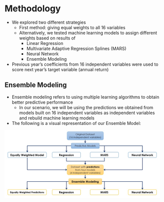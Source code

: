 # Methodology

* We explored two different strategies
  * First method: giving equal weights to all 16 variables
  * Alternatively, we tested machine learning models to assign different weights based on results of
    * Linear Regression
    * Multivariate Adaptive Regression Splines (MARS)
    * Neural Network
    * Ensemble Modeling 
* Previous year’s coefficients from 16 independent variables were used to score next year’s target variable (annual return)

## Ensemble Modeling
  * Ensemble modeling refers to using multiple learning algorithms to obtain better predictive performance
    * In our scenario, we will be using the predictions we obtained from models built on 16 independent variables as independent variables and rebuild machine learning models
  * The following is a visual representation of our Ensemble Model:
  
![alt-text](https://github.com/jasur-rasulov/Algorithmic-Investing/blob/master/Misc/EnsembleModeling.jpg)
